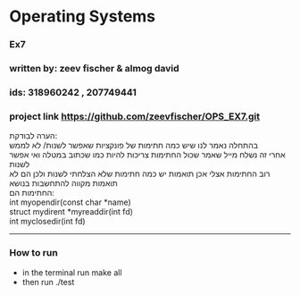 # Operating Systems  
### Ex7
### written by: zeev fischer & almog david
### ids: 318960242 , 207749441
### project link https://github.com/zeevfischer/OPS_EX7.git  

הערה לבודקת:  
בהתחלה נאמר לנו שיש כמה חתימות של פונקציות שאפשר לשנות/ לא לממש   
אחרי זה נשלח מייל שאמר שכול החתימות צריכות להיות כמו שכתוב במטלה ואי אפשר לשנות   
רוב החתימות אצלי אכן תואמות יש כמה חתימות שלא הצלחתי לשנות ולכן הם לא תואמות מקווה להתחשבות בנושא   
החתימות הם:  
int myopendir(const char *name)  
struct mydirent *myreaddir(int fd)   
int myclosedir(int fd)   

---

### How to run
* in the terminal run make all  
* then run ./test
